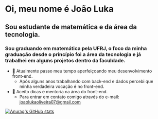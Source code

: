 # Oi, meu nome é João Luka
## Sou estudante de matemática e da área da tecnologia.

### Sou graduando em matemática pela UFRJ, o foco da minha graduação desde o princípio foi a área da tecnologia e já trabalhei em alguns projetos dentro da faculdade.


- 🌱 Atualmente passo meu tempo aperfeiçoando meu desenvolvimento front-end.
    - Após alguns anos trabalhando com back-end e dados percebi que minha verdadeira vocação é no front-end. 
- 🤔 Aceito dicas e mentoria na área do front-end.
  - Para entrar em contato comigo através do e-mail: joaolukaoliveira07@gmail.com


[![Anurag's GitHub stats](https://github-readme-stats.vercel.app/api?username=jotaelebbk)](https://github.com/jotaelebbk/github-readme-stats)

